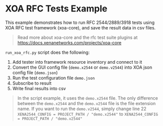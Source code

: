 # XOA RFC Tests Example

This example demonstrates how to run RFC 2544/2889/3918 tests using XOA RFC test framework (xoa-core), and save the result data in csv files.

> Read more about xoa-core and the rfc test suite plugins at https://docs.xenanetworks.com/projects/xoa-core

```run_xoa_rfc.py``` script does the following:

1. Add tester into framework resource inventory and connect to it
2. Convert the GUI config file (```demo.x2544``` or ```demo.v2544```) into XOA json config file (```demo.json```)
3. Run the test configuration file ```demo.json```
4. Subscribe to result
5. Write final results into csv

> In the script example, it uses the ```demo.x2544``` file. The only difference between the ```demo.x2544``` and the ```demo.v2544``` file is the file extension name. If you want to run the ```demo.v2544```, simply change line 22 ```XENA2544_CONFIG = PROJECT_PATH / "demo.x2544"``` to ```XENA2544_CONFIG = PROJECT_PATH / "demo.v2544"```
